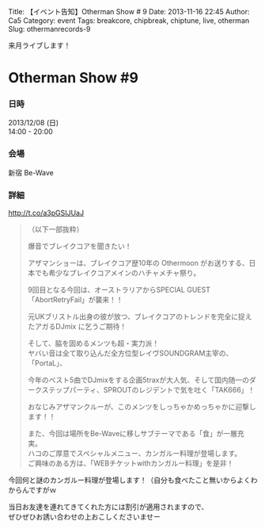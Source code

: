 Title: 【イベント告知】Otherman Show # 9 
Date: 2013-11-16 22:45
Author: Ca5
Category: event
Tags: breakcore, chipbreak, chiptune, live, otherman
Slug: othermanrecords-9

来月ライブします！

Otherman Show \#9
=================

### 日時

2013/12/08 (日)  
14:00 - 20:00

### 会場

新宿 Be-Wave

### 詳細

<http://t.co/a3pGSIJUaJ>

> （以下一部抜粋）
>
> 爆音でブレイクコアを聞きたい！
>
> アザマンショーは、ブレイクコア歴10年の Othermoon
> がお送りする、日本でも希少なブレイクコアメインのハチャメチャ祭り。
>
> 9回目となる今回は、オーストラリアからSPECIAL
> GUEST「AbortRetryFail」が襲来！！  
>
> 元UKブリストル出身の彼が放つ、ブレイクコアのトレンドを完全に捉えたアガるDJmix
> に乞うご期待！
>
> そして、脇を固めるメンツも超・実力派！  
>  ヤバい音は全て取り込んだ全方位型レイヴSOUNDGRAM主宰の、「PortaL」、  
>
> 今年のベスト5曲でDJmixをする企画5traxが大人気、そして国内随一のダークステップパーティ、SPROUTのレジデントで気を吐く「TAK666」！  
>
> おなじみアザマンクルーが、このメンツをしっちゃかめっちゃかに迎撃します！！
>
> また、今回は場所をBe-Waveに移しサブテーマである「食」が一層充実。  
>  ハコのご厚意でスペシャルメニュー、カンガルー料理が登場します。  
>  ご興味のある方は、「WEBチケットwithカンガルー料理」を是非！

今回何と謎のカンガルー料理が登場します！（自分も食べたこと無いからよくわからんですがｗ

当日お友達を連れてきてくれた方には割引が適用されますので、  
ぜひぜひお誘い合わせの上おこしくださいませー
